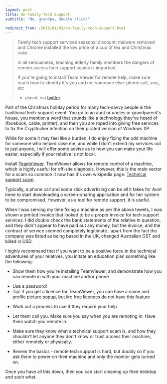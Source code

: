 ```yaml
---
layout: post
title: On Family Tech Support
subtitle: "No, grandpa, double click!"

redirect_from: /2016/01/03/on-family-tech-support.html
---
```



> Family tech support services seasonal discount: malware removed and Chrome installed the low price of a cup of tea and Christmas cake.
> 
> In all seriousness, teaching elderly family members the dangers of remote access tech support scams is important.
> 
> If you're going to install Team Viewer for remote help, make sure teach how to identify it's you and not someone else: phone call, sms, etc
> 
> - glasnt, via [twitter](https://twitter.com/glasnt/status/681651991408283648)

Part of the Christmas holiday period for many tech-savvy people is the traditional tech-support event. You go to an aunt or uncles or grandparent's house, 
you mention a word that sounds like a technology they've heard of (facebook, cable, printer), and then you are roped into giving free
services to fix the Cryptlocker infection on their pirated version of Windows XP. 

While for some it may feel like a burden, I do enjoy fixing the odd machine for someone who helped raise me, and while I don't extend my services out 
to just anyone, I will offer some advise as to how you can make your life easier, especially if your relative is not local. 

Install [TeamViewer](https://www.teamviewer.com/en/index.aspx). TeamViewer allows for remote control of a machine, which is highly 
useful for off-site diagnosis. However, this is the main vector for a scam so common it now has it's own
wikipedia page: [Technical support scam](https://en.wikipedia.org/wiki/Technical_support_scam). 


Typically, a phone call and some slick advertising can be all it takes for Aunt Irene to start downloading a screen-sharing application and 
for her system to be compromised. However, as a tool for remote support, it is useful. 

When I was serving my time fixing a machine as per the above tweets, I was shown a printed invoice that looked to be a proper invoice for tech support services. I did double
check the bank statements of the relative in question, and they didn't appear to have paid out any money, but the invoice, and the contract of service seemed completely legitimate.. apart from the 
fact the company was listed as being based in the UK, changed Australian GST and billed in USD. 

I highly recommend that if you want to be a positive force in the technical adventures of your relatives, you initate an education plan something like the following: 

 * Show them how you're installing TeamViewer, and demonstrate how you can remote in with your machine and/or phone
  - Use a password!
  - Tip: if you get a licence for TeamViewer, you can have a name and profile picture popup, but iirc free licences do not have this feature
  
 * Work out a process to use if they require your help
  - Let them call you. Make sure you say when you are remoting in. Have them watch you remote in. 
  
 * Make sure they know what a technical support scam is, and how they shouldn't let anyone they don't know or trust access their machine, either remotely or physically. 
 
 * Review the basics - remote tech support is hard, but doubly so if you ask them to power on their machine and only the monitor gets turned on.
 
Once you have all this down, then you can start cleaning up their desktop and such what.
